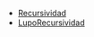 - [Recursividad](https://medium.com/laboratoria-how-to/no-todo-es-iterar-cuando-la-recursividad-ataca-8d8fcdb529a)
- [LupoRecursividad](https://medium.com/laboratoria-developers/recursi%C3%B3n-o-recursividad-ec8f1a359727)
